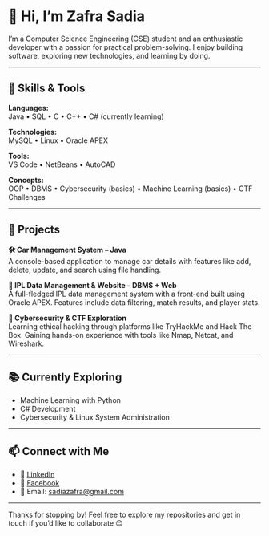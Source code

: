 # 👋 Hi, I’m Zafra Sadia

I’m a Computer Science Engineering (CSE) student and an enthusiastic developer with a passion for practical problem-solving. I enjoy building software, exploring new technologies, and learning by doing. 

---

## 🔧 Skills & Tools

**Languages:**  
Java • SQL • C • C++ • C# (currently learning)

**Technologies:**  
MySQL • Linux • Oracle APEX

**Tools:**  
VS Code • NetBeans • AutoCAD

**Concepts:**  
OOP • DBMS • Cybersecurity (basics) • Machine Learning (basics) • CTF Challenges

---

## 🚀 Projects

**🛠 Car Management System – Java**  
A console-based application to manage car details with features like add, delete, update, and search using file handling.

**🏏 IPL Data Management & Website – DBMS + Web**  
A full-fledged IPL data management system with a front-end built using Oracle APEX. Features include data filtering, match results, and player stats.

**🔐 Cybersecurity & CTF Exploration**  
Learning ethical hacking through platforms like TryHackMe and Hack The Box. Gaining hands-on experience with tools like Nmap, Netcat, and Wireshark.

---

## 📚 Currently Exploring

- Machine Learning with Python  
- C# Development  
- Cybersecurity & Linux System Administration

---

## 📫 Connect with Me

- 💼 [LinkedIn](https://www.linkedin.com/in/sadia-zafra-siddeequa-598b80237)  
- 📘 [Facebook](https://www.facebook.com/share/1BXi1ovF8n/)  
- 📧 Email: sadiazafra@gmail.com

---

Thanks for stopping by! Feel free to explore my repositories and get in touch if you’d like to collaborate 😊

<!---
ZafraSadia/ZafraSadia is a ✨ special ✨ repository because its `README.md` (this file) appears on your GitHub profile.
You can click the Preview link to take a look at your changes.
--->
